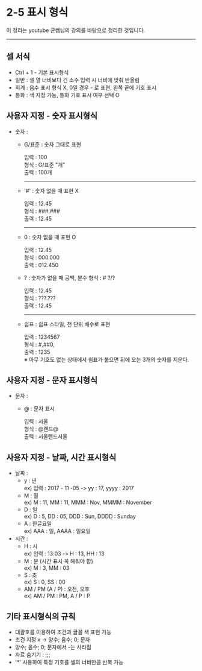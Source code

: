 # 2-5 표시 형식

이 정리는 youtube 균쌤님의 강의를 바탕으로 정리한 것입니다.
___

## 셀 서식
- Ctrl + 1 - 기본 표시형식
- 일반 : 셀 열 너비보다 긴 소수 입력 시 너비에 맞춰 반올림
- 회계 : 음수 표시 형식 X, 0일 경우 - 로 표현, 왼쪽 끝에 기호 표시
- 통화 : 색 지정 가능, 통화 기호 표시 여부 선택 O

## 사용자 지정 - 숫자 표시형식
- 숫자 :
    - G/표준 : 숫자 그대로 표현  
        
        입력 : 100  
        형식 : G/표준 "개"  
        출력 : 100개  
        ___
    - '#' : 숫자 없을 때 표현 X
        
        입력 : 12.45  
        형식 : ###.###  
        출력 : 12.45    
        ___
    - 0 : 숫자 없을 때 표현 O
        
        입력 : 12.45  
        형식 : 000.000  
        출력 : 012.450   
    - ? : 숫자가 없을 때 공백, 분수 형식 : # ?/?
    
        입력 : 12.45  
        형식 : ???.???  
        출력 : 12.45
        ___
    - 쉼표 : 쉼표 스타일, 천 단위 배수로 표현

        입력 : 1234567  
        형식 : #,##0,  
        출력 : 1235  
    &#8251; 아무 기호도 없는 상태에서 쉼표가 붙으면 뒤에 오는 3개의 숫자를 지운다.

## 사용자 지정 - 문자 표시형식
- 문자 :
    - @ : 문자 표시

        입력 : 서울  
        형식 : @랜드@  
        출력 : 서울랜드서울 
        
## 사용자 지정 - 날짜, 시간 표시형식
- 날짜 :
    - y : 년  
    ex) 입력 : 2017 - 11 -05 -> yy : 17, yyyy : 2017
    - M : 월  
    ex) M : 11, MM : 11, MMM : Nov, MMMM : November
    - D : 일  
    ex) D : 5, DD : 05, DDD : Sun, DDDD : Sunday
    - A : 한글요일  
    ex) AAA : 일, AAAA : 일요일
- 시간 :
    - H : 시  
    ex) 입력 : 13:03 -> H : 13, HH : 13
    - M : 분 (시간 표시 꼭 해줘야 함)  
    ex) M : 3, MM : 03
    - S : 초  
    ex) S : 0, SS : 00
    - AM / PM (A / P) : 오전, 오후  
    ex) AM / PM : PM, A / P : P

## 기타 표시형식의 규칙
- 대괄호를 이용하여 조건과 글꼴 색 표현 가능
- 조건 지정 x -> 양수; 음수; 0; 문자
- 양수; 음수; 0; 문자에서 -는 사라짐
- 자료 숨기기 : ;;;
- '*' 사용하여 특정 기호를 셀의 너비만큼 반복 가능
